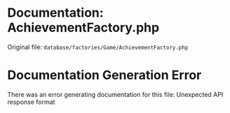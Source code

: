 # Documentation: AchievementFactory.php

Original file: `database/factories/Game/AchievementFactory.php`

# Documentation Generation Error

There was an error generating documentation for this file: Unexpected API response format